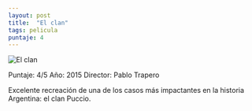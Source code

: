 ```yaml
---
layout: post
title:  "El clan"
tags: pelicula
puntaje: 4
---
```




![El clan](https://encrypted-tbn3.gstatic.com/images?q=tbn:ANd9GcS9rSmA9Apz4YtkxkLKDK5AnN9Kri2un_VtesD3MLoO1ZCnJvpk)

Puntaje: 4/5 
Año: 2015 
Director: Pablo Trapero

Excelente recreación de una de los casos más impactantes en la historia Argentina: el clan Puccio.


